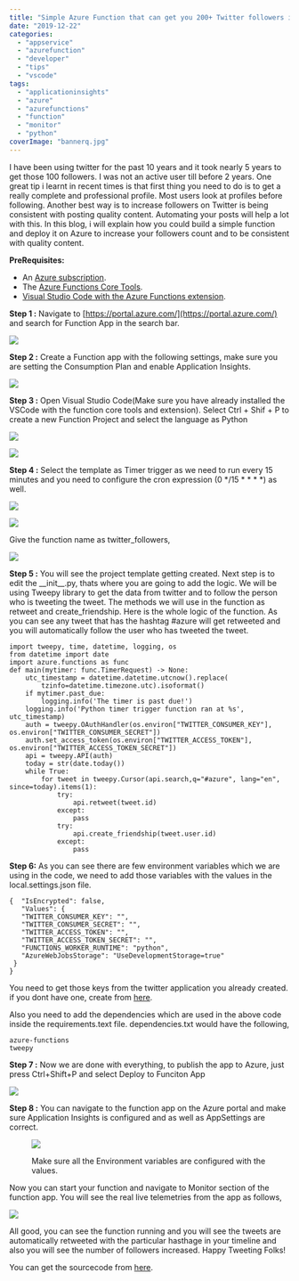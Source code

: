 ```yaml
---
title: "Simple Azure Function that can get you 200+ Twitter followers in a month!"
date: "2019-12-22"
categories: 
  - "appservice"
  - "azurefunction"
  - "developer"
  - "tips"
  - "vscode"
tags: 
  - "applicationinsights"
  - "azure"
  - "azurefunctions"
  - "function"
  - "monitor"
  - "python"
coverImage: "bannerq.jpg"
---
```


I have been using twitter for the past 10 years and it took nearly 5 years to get those 100 followers. I was not an active user till before 2 years. One great tip i learnt in recent times is that first thing you need to do is to get a really complete and professional profile. Most users look at profiles before following. Another best way is to increase followers on Twitter is being consistent with posting quality content. Automating your posts will help a lot with this. In this blog, i will explain how you could build a simple function and deploy it on Azure to increase your followers count and to be consistent with quality content.

**PreRequisites:**

- An [Azure subscription](https://docs.microsoft.com/en-us/azure/python/tutorial-vs-code-serverless-python-01#azure-subscription).
- The [Azure Functions Core Tools](https://docs.microsoft.com/en-us/azure/python/tutorial-vs-code-serverless-python-01#azure-functions-core-tools).
- [Visual Studio Code with the Azure Functions extension](https://docs.microsoft.com/en-us/azure/python/tutorial-vs-code-serverless-python-01#visual-studio-code-python-and-the-azure-functions-extension).

**Step 1 :** Navigate to [https://portal.azure.com/](https://portal.azure.com/) and search for Function App in the search bar.

![](https://sajeetharan.wordpress.com/wp-content/uploads/2019/12/step-1.jpg?w=1024)

**Step 2 :** Create a Function app with the following settings, make sure you are setting the Consumption Plan and enable Application Insights.

![](https://sajeetharan.wordpress.com/wp-content/uploads/2019/12/step-2.jpg?w=754)

**Step 3 :** Open Visual Studio Code(Make sure you have already installed the VSCode with the function core tools and extension). Select Ctrl + Shif + P to create a new Function Project and select the language as Python

![](https://sajeetharan.wordpress.com/wp-content/uploads/2019/12/step-6-1.png?w=1024)

![](https://sajeetharan.wordpress.com/wp-content/uploads/2019/12/new-1-2.jpg?w=874)

**Step 4 :** Select the template as Timer trigger as we need to run every 15 minutes and you need to configure the cron expression (0 \*/15 \* \* \* \*) as well.

![](https://sajeetharan.wordpress.com/wp-content/uploads/2019/12/new-2.jpg?w=865)

![](https://sajeetharan.wordpress.com/wp-content/uploads/2019/12/new-4.jpg?w=866)

Give the function name as twitter\_followers,

![](https://sajeetharan.wordpress.com/wp-content/uploads/2019/12/new-3-1.jpg?w=863)

**Step 5 :** You will see the project template getting created. Next step is to edit the \_\_init\_\_.py, thats where you are going to add the logic. We will be using Tweepy library to get the data from twitter and to follow the person who is tweeting the tweet. The methods we will use in the function as retweet and create\_friendship. Here is the whole logic of the function. As you can see any tweet that has the hashtag #azure will get retweeted and you will automatically follow the user who has tweeted the tweet.

```
import tweepy, time, datetime, logging, os
from datetime import date
import azure.functions as func
def main(mytimer: func.TimerRequest) -> None:
    utc_timestamp = datetime.datetime.utcnow().replace(
        tzinfo=datetime.timezone.utc).isoformat()
    if mytimer.past_due:
        logging.info('The timer is past due!')
    logging.info('Python timer trigger function ran at %s', utc_timestamp)
    auth = tweepy.OAuthHandler(os.environ["TWITTER_CONSUMER_KEY"], os.environ["TWITTER_CONSUMER_SECRET"])
    auth.set_access_token(os.environ["TWITTER_ACCESS_TOKEN"], os.environ["TWITTER_ACCESS_TOKEN_SECRET"])
    api = tweepy.API(auth)
    today = str(date.today())
    while True:
        for tweet in tweepy.Cursor(api.search,q="#azure", lang="en", since=today).items(1):
            try:
                api.retweet(tweet.id)
            except:
                pass
            try:
                api.create_friendship(tweet.user.id)
            except:
                pass
```

**Step 6:** As you can see there are few environment variables which we are using in the code, we need to add those variables with the values in the local.settings.json file.

```
{  "IsEncrypted": false, 
   "Values": { 
   "TWITTER_CONSUMER_KEY": "",
   "TWITTER_CONSUMER_SECRET": "",
   "TWITTER_ACCESS_TOKEN": "",
   "TWITTER_ACCESS_TOKEN_SECRET": "",
   "FUNCTIONS_WORKER_RUNTIME": "python",
   "AzureWebJobsStorage": "UseDevelopmentStorage=true"
 }
}
```

You need to get those keys from the twitter application you already created. if you dont have one, create from [here](https://developer.twitter.com/).

Also you need to add the dependencies which are used in the above code inside the requirements.text file. dependencies.txt would have the following,

```
azure-functions
tweepy
```

**Step 7 :** Now we are done with everything, to publish the app to Azure, just press Ctrl+Shift+P and select Deploy to Funciton App

![](https://sajeetharan.wordpress.com/wp-content/uploads/2019/12/step-22.png?w=854)

**Step 8 :** You can navigate to the function app on the Azure portal and make sure Application Insights is configured and as well as AppSettings are correct.

<figure>

![](https://sajeetharan.wordpress.com/wp-content/uploads/2019/12/step-23.jpg?w=1024)

<figcaption>

Make sure all the Environment variables are configured with the values.

</figcaption>

</figure>

Now you can start your function and navigate to Monitor section of the function app. You will see the real live telemetries from the app as follows,

![](https://sajeetharan.wordpress.com/wp-content/uploads/2019/12/step-19-1.jpg?w=1024)

All good, you can see the function running and you will see the tweets are automatically retweeted with the particular hasthage in your timeline and also you will see the number of followers increased. Happy Tweeting Folks!

You can get the sourcecode from [here](https://github.com/sajeetharan/azfunc-twitter-followers).
